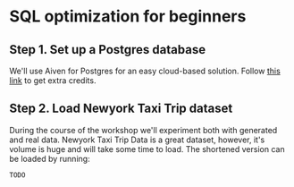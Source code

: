 # SQL optimization for beginners

## Step 1. Set up a Postgres database
We'll use Aiven for Postgres for an easy cloud-based solution. Follow [this link](TODO) to get extra credits.

## Step 2. Load Newyork Taxi Trip dataset
During the course of the workshop we'll experiment both with generated and real data. Newyork Taxi Trip Data is a great dataset, however, it's volume is huge and will take some time to load. The shortened version can be loaded by running:

```bash
TODO
```

